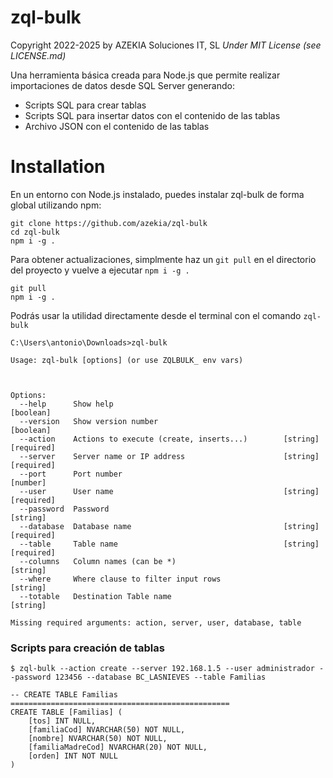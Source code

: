 # zql-bulk

Copyright 2022-2025 by AZEKIA Soluciones IT, SL
*Under MIT License (see LICENSE.md)*

Una herramienta básica creada para Node.js que permite realizar importaciones de datos desde SQL Server generando:
 
 - Scripts SQL para crear tablas
 - Scripts SQL para insertar datos con el contenido de las tablas
 - Archivo JSON con el contenido de las tablas

# Installation
En un entorno con Node.js instalado, puedes instalar zql-bulk de forma global utilizando npm:

```
git clone https://github.com/azekia/zql-bulk
cd zql-bulk
npm i -g .
```


Para obtener actualizaciones, simplmente haz un `git pull` en el directorio del proyecto y vuelve a ejecutar `npm i -g .`

```
git pull
npm i -g .
```

Podrás usar la utilidad directamente desde el terminal con el comando `zql-bulk`

```
C:\Users\antonio\Downloads>zql-bulk

Usage: zql-bulk [options] (or use ZQLBULK_ env vars)



Options:
  --help      Show help                                                [boolean]
  --version   Show version number                                      [boolean]
  --action    Actions to execute (create, inserts...)        [string] [required]
  --server    Server name or IP address                      [string] [required]
  --port      Port number                                               [number]
  --user      User name                                      [string] [required]
  --password  Password                                                  [string]
  --database  Database name                                  [string] [required]
  --table     Table name                                     [string] [required]
  --columns   Column names (can be *)                                   [string]
  --where     Where clause to filter input rows                         [string]
  --totable   Destination Table name                                    [string]

Missing required arguments: action, server, user, database, table
```



### Scripts para creación de tablas

```
$ zql-bulk --action create --server 192.168.1.5 --user administrador --password 123456 --database BC_LASNIEVES --table Familias

-- CREATE TABLE Familias =================================================
CREATE TABLE [Familias] (
    [tos] INT NULL,
    [familiaCod] NVARCHAR(50) NOT NULL,
    [nombre] NVARCHAR(50) NOT NULL,
    [familiaMadreCod] NVARCHAR(20) NOT NULL,
    [orden] INT NOT NULL
)
```


